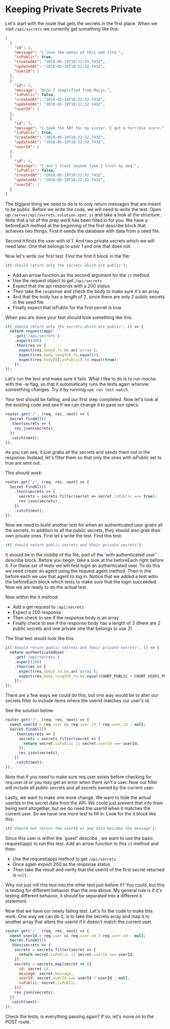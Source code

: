 # Keeping Private Secrets Private

Let's start with the route that gets the secrets in the first place. When we visit `/api/secrets` we currently get something like this:

```json
[
  {
    "id": 1,
    "message": "I love the admin of this web site.",
    "isPublic": true,
    "createdAt": "2018-05-19T18:22:32.743Z",
    "updatedAt": "2018-05-19T18:22:32.743Z",
    "userId": 1
  },
  {
    "id": 2,
    "message": "Once I shoplifted from Macys.",
    "isPublic": false,
    "createdAt": "2018-05-19T18:22:32.743Z",
    "updatedAt": "2018-05-19T18:22:32.743Z",
    "userId": 1
  },
  {
    "id": 3,
    "message": "I took the SAT for my sister. I got a terrible score.",
    "isPublic": true,
    "createdAt": "2018-05-19T18:22:32.743Z",
    "updatedAt": "2018-05-19T18:22:32.743Z",
    "userId": 2
  },
  {
    "id": 4,
    "message": "I don't trust anyone like I trust my dog.",
    "isPublic": false,
    "createdAt": "2018-05-19T18:22:32.743Z",
    "updatedAt": "2018-05-19T18:22:32.743Z",
    "userId": 2
  }
]
```

The biggest thing we need to do is to only return messages that are meant to be public. Before we write the code, we will need to write the test. Open up `/server/api/secrets.solution.spec.js` and take a look at the structure. Note that a lot of the prep work has been filled in for you. We have a beforeEach method at the beginning of the first describe block that achieves two things. First it seeds the database with data from a seed file. 

Second it finds the user with id 1. And two private secrets which we will need later. One that belongs to user 1 and one that does not.

Now let's write our first test. Find the first it block in the file:

```javascript
it('should return only the secrets which are public'); 
```
* Add an arrow function as the second argument for the `it` method
* Use the request object to get `/api/secrets`
* Expect that the api responds with a 200 status
* Then take the `res`ponse and check the body to make sure it's an array
* And that the body has a length of 2, since there are only 2 public secrets in the seed file
* Finally expect that isPublic for the first secret is true

When you are done your test should look something like this:

```javascript
it('should return only the secrets which are public', () => {
  return request(app)
    .get('/api/secrets')
    .expect(200)
    .then(res => {
      expect(res.body).to.be.an('array');
      expect(res.body.length).to.equal(2);
      expect(res.body[0].isPublic).to.equal(true);
    });
});
```
Let's run the test and make sure it fails. What I like to do is to run mocha with the -w flag, so that it automatically runs the tests again whenver someothing changes. Try it by running `npm run test-watch`.

Your test should be failing, and our first step completed. Now let's look at the existing code and see if we can change it to pass our specs.

```javascript
router.get('/', (req, res, next) => {
  Secret.findAll()
  .then(secrets => {
    res.json(secrets);
  })
  .catch(next);
});
```
As you can see, it just grabs all the secrets and sends them out in the response. Instead, let's filter them so that only the ones with isPublic set to true are sent out. 

This should work:

```javascript
router.get('/', (req, res, next) => {
  Secret.findAll()
    .then(secrets => {
      secrets = secrets.filter(secret => secret.isPublic === true);
      res.json(secrets);
    })
    .catch(next);
});
```

Now we need to build another test for when an authenticated user grabs all the secrets. In addition to all the public secrets, they should also grab their own private ones. First let's write the test. Find this test:

```javascript
it('should return public secrets and their private secrets');
```
It should be in the middle of the file, part of the 'with authenticated user' describe block. Before you begin, take a look at the beforeEach right before it. For these set of tests we will first login an authenticated user. To do this we need create an agent using the request.agent method. Then in the before each we use that agent to log in. Notice that we added a test witin the beforeEach block which tests to make sure that the login succeeded. Now we are ready to do the actual test.

Now within the it method:
* Add a get request to `/api/secrets`
* Expect a 200 response
* Then check to see if the response body is an array
* Finally check to see if the response body has a length of 3 (there are 2 public secrets and one private one that belongs to use 2)

The final test would look like this:

```javascript
it('should return public secrets and their private secrets', () => {
  return authenticatedUser
    .get('/api/secrets')
    .expect(200)
    .then(res => {
      expect(res.body).to.be.an('array');
      expect(res.body.length).to.be.equal(COUNT_PUBLIC + COUNT_USER1_PRIVATE);
    });
});
```

There are a few ways we could do this, but one way would be to alter our secrets filter to include items where the userId matches our user's id. 

See the solution below:

```javascript
router.get('/', (req, res, next) => {
  const userId = req.user && req.user.id ? req.user.id : null;
  Secret.findAll()
    .then(secrets => {
      secrets = secrets.filter(secret => {
        return secret.isPublic || secret.userId === userId;
      });
      res.json(secrets);
    })
    .catch(next);
});
```
Note that if you need to make sure req.user exists before checking for req.user.id or you may get an error when there isn't a user. Now our filter will include all public secrets and all secrets owned by the current user.

Lastly, we want to make one more change. We want to hide the actual userIds in the secret data from the API. We could just prevent that info from being sent altogether, but we do need the userId when it matches the current user. So we have one more test to fill in. Look for the it block like this:

```javascript
it('should not return the userId or any data besides the message');
```
Since this user is within the 'guest' describe , we want to use the basic request(app) to run this test. Add an arrow function to this `it` method and then:
* Use the request(app) method to get `/api/secrets`
* Once again expect 200 as the response status
* Then take the result and verify that the userId of the first secret returned is `null`.

Why not just roll this test into the other test just before it? You could, but this is testing for different behavior than the one above. My general rule is if it's testing different behavior, it should be separated into a different it statement.

Now that we have our newly failing test. Let's fix the code to make this work. One way we can do it, is to take the secrets array and map it to another array that alters the userId if it doesn't match the current user.

```javascript
router.get('/', (req, res, next) => {
  const userId = req.user && req.user.id ? req.user.id : null;
  Secret.findAll()
  .then(secrets => {
    secrets = secrets.filter(secret => {
      return secret.isPublic || secret.userId === userId;
    });
    secrets = secrets.map(secret => ({
      id: secret.id,
      message: secret.message,
      userId: secret.userId === userId ? userId : null,
      isPublic: secret.isPublic
    }));
    res.json(secrets);
  })
  .catch(next);
});
```

Check the tests, is everything passing again? If so, let's move on to the POST route.
